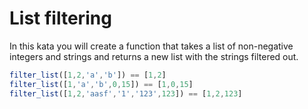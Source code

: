 # List filtering

In this kata you will create a function that takes a list of non-negative integers and strings and returns a new list with the strings filtered out.

```js
filter_list([1,2,'a','b']) == [1,2]
filter_list([1,'a','b',0,15]) == [1,0,15]
filter_list([1,2,'aasf','1','123',123]) == [1,2,123]
```

